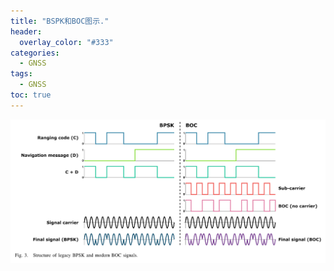 ```yaml
---
title: "BSPK和BOC图示."
header:
  overlay_color: "#333"
categories: 
  - GNSS
tags:
  - GNSS
toc: true
---
```




![image-20250326092326481](/pictures/2025-03/image-20250326092326481.png)